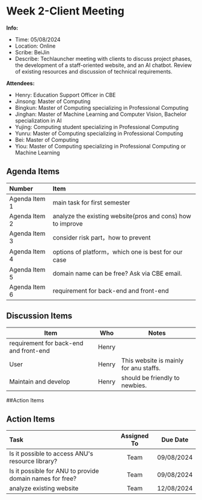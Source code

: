 # Week 2-Client Meeting
**Info:**
- Time: 05/08/2024
- Location: Online
- Scribe: BeiJin
- Describe: Techlauncher meeting with clients to discuss project phases, the development of a staff-oriented website, and an AI chatbot. Review of existing resources and discussion of technical requirements.

**Attendees:**
- Henry: Education Support Officer in CBE
- Jinsong: Master of Computing
- Bingkun: Master of Computing specializing in Professional Computing
- Jinghan: Master of Machine Learning and Computer Vision, Bachelor specialization in AI
- Yujing: Computing student specializing in Professional Computing
- Yunru: Master of Computing specializing in Professional Computing
- Bei: Master of Computing
- Yiou: Master of Computing specializing in Professional Computing or Machine Learning


## Agenda Items
|Number          | Item                                               |
|:---------------|:---------------------------------------------------|
|Agenda Item 1   | main task for first semester                  |
|Agenda Item 2   | analyze the existing website(pros and cons) how to improve|
|Agenda Item 3   | consider risk part，how to prevent                |
|Agenda Item 4   | options of platform，which one is best for our case         |
|Agenda Item 5   | domain name can be free?  Ask via CBE email.            |
|Agenda Item 6   | requirement for back-end and front-end         |

## Discussion Items
| Item                           |Who            |Notes                                       |
|--------------------------------|---------------|--------------------------------------------|
| requirement for back-end and front-end   |Henry           ||Users can post content by themselves, no comments are needed,
| User       |Henry           |This website is mainly for anu staffs.|
| Maintain and develop |Henry           |should be friendly to newbies.|

##Action Items

## Action Items
|Task                           | Assigned To |Due Date             |
|:------------------------------|:-----------:|:-------------------:|
|Is it possible to access ANU's resource library?|    Team     |09/08/2024           |
|Is it possible for ANU to provide domain names for free?   |    Team     |09/08/2024           |
|analyze existing website   |    Team     |12/08/2024           |


